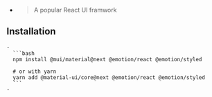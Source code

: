 -
  > A popular React UI framwork
## Installation
	-
	  ```bash
	  npm install @mui/material@next @emotion/react @emotion/styled
	  	  
	  # or with yarn
	  yarn add @material-ui/core@next @emotion/react @emotion/styled
	  ```
	-